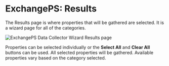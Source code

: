 # ExchangePS: Results

The Results page is where properties that will be gathered are selected. It is a wizard page for all
of the categories.

![ExchangePS Data Collector Wizard Results page](/img/versioned_docs/enterpriseauditor_11.6/enterpriseauditor/admin/datacollector/adinventory/results.webp)

Properties can be selected individually or the **Select All** and **Clear All** buttons can be used.
All selected properties will be gathered. Available properties vary based on the category selected.
